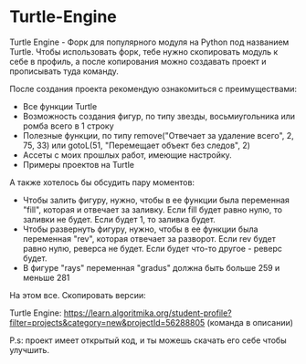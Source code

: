 # Turtle-Engine

Turtle Engine - Форк для популярного модуля на Python под названием Turtle. Чтобы использовать форк, тебе нужно скопировать модуль к себе в профиль,
а после копирования можно создавать проект и прописывать туда команду.

После создания проекта рекомендую ознакомиться с преимуществами:

+ Все функции Turtle
+ Возможность создания фигур, по типу звезды, восьмиугольника или ромба всего в 1 строку
+ Полезные функции, по типу remove("Отвечает за удаление всего", 2, 75, 33) или gotoL(51, "Перемещает объект без следов", 2)
+ Ассеты с моих прошлых работ, имеющие настройку.
+ Примеры проектов на Turtle

А также хотелось бы обсудить пару моментов:

+ Чтобы залить фигуру, нужно, чтобы в ее функции была переменная "fill", которая и отвечает за заливку. Если fill будет равно нулю, то заливки не будет. Если будет 1, то заливка будет.
+ Чтобы развернуть фигуру, нужно, чтобы в ее функции была переменная "rev", которая отвечает за разворот. Если rev будет равно нулю, реверса не будет. Если будет что-то другое - реверс будет.
+ В фигуре "rays" переменная "gradus" должна быть больше 259 и меньше 281

На этом все. Скопировать версии:

Turtle Engine: https://learn.algoritmika.org/student-profile?filter=projects&category=new&projectId=56288805
(команда в описании)

P.s: проект имеет открытый код, и ты можешь скачать его себе чтобы улучшить.
